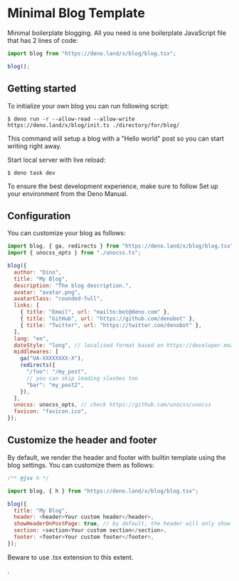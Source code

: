 # Minimal Blog Template

Minimal boilerplate blogging. All you need is one boilerplate JavaScript file that has 2 lines of code:

```javascript
import blog from "https://deno.land/x/blog/blog.tsx";

blog();
```

## Getting started
To initialize your own blog you can run following script:

```shell
$ deno run -r --allow-read --allow-write https://deno.land/x/blog/init.ts ./directory/for/blog/
```

This command will setup a blog with a "Hello world" post so you can start writing right away.

Start local server with live reload:

```shell
$ deno task dev
```

To ensure the best development experience, make sure to follow Set up your environment from the Deno Manual.

## Configuration
You can customize your blog as follows:

```javascript
import blog, { ga, redirects } from "https://deno.land/x/blog/blog.tsx";
import { unocss_opts } from "./unocss.ts";

blog({
  author: "Dino",
  title: "My Blog",
  description: "The blog description.",
  avatar: "avatar.png",
  avatarClass: "rounded-full",
  links: [
    { title: "Email", url: "mailto:bot@deno.com" },
    { title: "GitHub", url: "https://github.com/denobot" },
    { title: "Twitter", url: "https://twitter.com/denobot" },
  ],
  lang: "en",
  dateStyle: "long", // localised format based on https://developer.mozilla.org/en-US/docs/Web/JavaScript/Reference/Global_Objects/Intl/DateTimeFormat
  middlewares: [
    ga("UA-XXXXXXXX-X"),
    redirects({
      "/foo": "/my_post",
      // you can skip leading slashes too
      "bar": "my_post2",
    }),
  ],
  unocss: unocss_opts, // check https://github.com/unocss/unocss
  favicon: "favicon.ico",
});
```

## Customize the header and footer
By default, we render the header and footer with builtin template using the blog settings. You can customize them as follows:

```javascript
/** @jsx h */

import blog, { h } from "https://deno.land/x/blog/blog.tsx";

blog({
  title: "My Blog",
  header: <header>Your custom header</header>,
  showHeaderOnPostPage: true, // by default, the header will only show on home, set showHeaderOnPostPage to true to make it show on each post page
  section: <section>Your custom section</section>,
  footer: <footer>Your custom footer</footer>,
});
```

Beware to use .tsx extension to this extent.

.